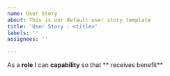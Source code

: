 ```yaml
---
name: User Story
about: This is our default user story template
title: 'User Story : <title>'
labels: ''
assignees: ''

---
```


As a **role** I can **capability** so that ** receives benefit**
